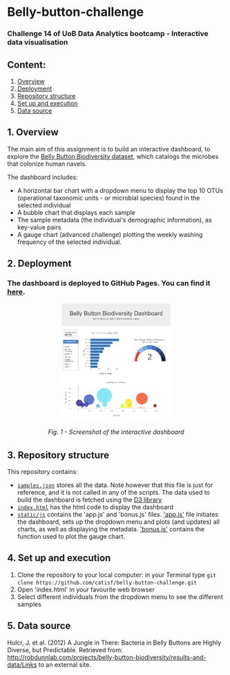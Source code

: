# Belly-button-challenge
### Challenge 14 of UoB Data Analytics bootcamp - Interactive data visualisation

## Content:
1. [Overview](https://github.com/catisf/belly-button-challenge?tab=readme-ov-file#1-overview)
2. [Deployment](https://github.com/catisf/belly-button-challenge?tab=readme-ov-file#2-deployment)
3. [Repository structure](https://github.com/catisf/belly-button-challenge?tab=readme-ov-file#3-repository-structure)
4. [Set up and execution](https://github.com/catisf/belly-button-challenge?tab=readme-ov-file#4-set-up-and-execution)
5. [Data source](https://github.com/catisf/belly-button-challenge?tab=readme-ov-file#5-data-source)

## 1. Overview
The main aim of this assignment is to build an interactive dashboard, to explore the [Belly Button Biodiversity dataset](https://robdunnlab.com/projects/belly-button-biodiversity/), which catalogs the microbes that colonize human navels.

The dashboard includes:
- A horizontal bar chart with a dropdown menu to display the top 10 OTUs (operational taxonomic units - or microbial species) found in the selected individual
- A bubble chart that displays each sample
- The sample metadata (the individual's demographic information), as key-value pairs
- A gauge chart (advanced challenge) plotting the weekly washing frequency of the selected individual.

## 2. Deployment
### The dashboard is deployed to GitHub Pages. You can find it [here](https://catisf.github.io/belly-button-challenge/).

<p align="center">
  <img src = "https://github.com/catisf/belly-button-challenge/blob/main/dashboard.png" height = "50%" width = "50%">
</p>
<h6 align="center">Fig. 1 - Screenshot of the interactive dashboard</h6>

## 3. Repository structure
This repository contains:
- [`samples.json`](https://github.com/catisf/belly-button-challenge/blob/main/samples.json) stores all the data. Note however that this file is just for reference, and it is not called in any of the scripts. The data used to build the dashboard is fetched using the [D3 library](https://d3js.org/)
- [`index.html`](https://github.com/catisf/belly-button-challenge/blob/main/index.html) has the html code to display the dashboard
- [`static/js`](https://github.com/catisf/belly-button-challenge/tree/main/static/js) contains the 'app.js' and 'bonus.js' files. ['app.js'](https://github.com/catisf/belly-button-challenge/blob/main/static/js/app.js) file initiates the dashboard, sets up the dropdown menu and plots (and updates) all charts, as well as displaying the metadata. ['bonus.js'](https://github.com/catisf/belly-button-challenge/blob/main/static/js/bonus.js) contains the function used to plot the gauge chart. 

## 4. Set up and execution
1. Clone the repository to your local computer: in your Terminal type `git clone https://github.com/catisf/belly-button-challenge.git`
2. Open 'index.html' in your favourite web browser
3. Select different individuals from the dropdown menu to see the different samples

## 5. Data source
Hulcr, J. et al. (2012) A Jungle in There: Bacteria in Belly Buttons are Highly Diverse, but Predictable. Retrieved from: http://robdunnlab.com/projects/belly-button-biodiversity/results-and-data/Links to an external site.
